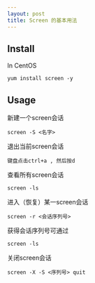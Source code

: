```yaml
---
layout: post
title: Screen 的基本用法
---
```



## Install
In CentOS

`yum install screen -y`

## Usage

新建一个screen会话

```shell
screen -S <名字>
```

退出当前screen会话

```shell
键盘点击ctrl+a , 然后按d
```

查看所有screen会话

```shell
screen -ls
```

进入（恢复）某一screen会话

```shell
screen -r <会话序列号>
```

获得会话序列号可通过

```shell
screen -ls
```

关闭screen会话

```shell
screen -X -S <序列号> quit
```